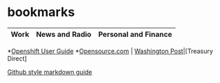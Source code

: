 # bookmarks
Work|News and Radio|Personal and Finance
-------------|--------------|------------
*[Openshift User Guide](http://docs.redhat.com/docs/en-US/OpenShift/2.0/html/User_Guide/index.html)
*[Opensource.com](https://opensource.com) | [Washington Post](https://www.washingtonpost.com)|[Treasury Direct]


[Github style markdown guide](https://guides.github.com/features/mastering-markdown/)
